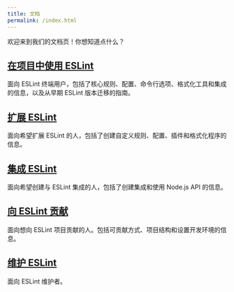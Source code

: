 ```yaml
---
title: 文档
permalink: /index.html
---
```


欢迎来到我们的文档页！你想知道点什么？

## [在项目中使用 ESLint](use/)

面向 ESLint 终端用户，包括了核心规则、配置、命令行选项、格式化工具和集成的信息，以及从早期 ESLint 版本迁移的指南。

## [扩展 ESLint](extend/)

面向希望扩展 ESLint 的人，包括了创建自定义规则、配置、插件和格式化程序的信息。

## [集成 ESLint](integrate/)

面向希望创建与 ESLint 集成的人，包括了创建集成和使用 Node.js API 的信息。

## [向 ESLint 贡献](contribute/)

面向想向 ESLint 项目贡献的人。包括可贡献方式、项目结构和设置开发环境的信息。

## [维护 ESLint](maintain/)

面向 ESLint 维护者。
